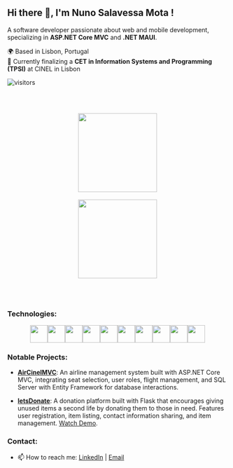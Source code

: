 ## Hi there 👋, I'm Nuno Salavessa Mota !
A software developer passionate about web and mobile development, specializing in **ASP.NET Core MVC** and **.NET MAUI**.

🌍 Based in Lisbon, Portugal  
💼 Currently finalizing a **CET in Information Systems and Programming (TPSI)** at CINEL in Lisbon

![visitors](https://komarev.com/ghpvc/?username=SalavessaMota&color=blue)

<br><br>

<div align='center'>
  <img height="180em" src="https://github-readme-stats.vercel.app/api?username=SalavessaMota&show_icons=true&theme=dracula&include_all_commits=true&count_private=true"/>
  <br><br>
  <img height="180em" src="https://github-readme-stats.vercel.app/api/top-langs/?username=SalavessaMota&layout=compact&langs_count=16&theme=dracula&count_private=true"/>
</div>
  
<br><br>


### Technologies:
<div align='center' style="display: flex;flex-flow: row wrap; justify-content: center;">
  <code><img height="40" src="https://cdn.jsdelivr.net/gh/devicons/devicon/icons/html5/html5-original.svg"></code>
  <code><img height="40" src="https://cdn.jsdelivr.net/gh/devicons/devicon/icons/css3/css3-original.svg"></code>
  <code><img height="40" src="https://cdn.jsdelivr.net/gh/devicons/devicon/icons/bootstrap/bootstrap-original.svg"></code>
  <code><img height="40" src="https://cdn.jsdelivr.net/gh/devicons/devicon/icons/javascript/javascript-original.svg"></code>
  <code><img height="40" src="https://cdn.jsdelivr.net/gh/devicons/devicon/icons/csharp/csharp-original.svg"></code>
  <code><img height="40" src="https://cdn.jsdelivr.net/gh/devicons/devicon/icons/dotnetcore/dotnetcore-original.svg"></code>
  <code><img height="40" src="https://cdn.jsdelivr.net/gh/devicons/devicon/icons/xamarin/xamarin-original.svg"></code>
  <code><img height="40" src="https://cdn.jsdelivr.net/gh/devicons/devicon/icons/microsoftsqlserver/microsoftsqlserver-plain.svg"></code>
  <code><img height="40" src="https://cdn.jsdelivr.net/gh/devicons/devicon/icons/azure/azure-original.svg"></code>
  <code><img height="40" src="https://cdn.jsdelivr.net/gh/devicons/devicon/icons/git/git-original.svg"></code>
</div>


### Notable Projects:
- **[AirCinelMVC](https://github.com/SalavessaMota/AirCinelMVC)**: An airline management system built with ASP.NET Core MVC, integrating seat selection, user roles, flight management, and SQL Server with Entity Framework for database interactions.
  
- **[letsDonate](https://github.com/SalavessaMota/letsDonate)**: A donation platform built with Flask that encourages giving unused items a second life by donating them to those in need. Features user registration, item listing, contact information sharing, and item management. [Watch Demo](https://www.youtube.com/watch?v=o347l4wsz5U).


### Contact:
- 📫 How to reach me: [LinkedIn](https://www.linkedin.com/in/nunosalavessamota/) | [Email](mailto:nunosalavessa@hotmail.com)
